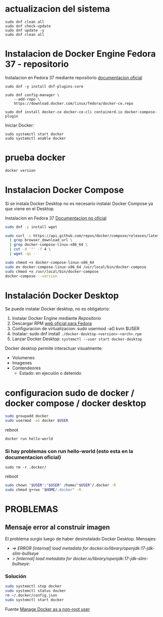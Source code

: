 # actualizacion del sistema

```
sudo dnf clean all
sudo dnf check-update
sudo dnf update -y
sudo dnf clean all
```

# Instalacion de Docker Engine Fedora 37 - repositorio

Instalacion en Fedora 37 mediante repositorio [documentacion oficial](https://docs.docker.com/engine/install/fedora/)

```
sudo dnf -y install dnf-plugins-core
```

```
sudo dnf config-manager \
    --add-repo \
    https://download.docker.com/linux/fedora/docker-ce.repo
```
    
```
sudo dnf install docker-ce docker-ce-cli containerd.io docker-compose-plugin
```


Iniciar Docker: 

```
sudo systemctl start docker
sudo systemctl enable docker
```

# prueba docker

```bash
docker version
```


# Instalacion Docker Compose

Si se instala Docker Desktop no es necesario instalar Docker Compose ya que viene en el Desktop.

Instalacion en Fedora 37 [Documentacion no oficial](https://computingforgeeks.com/install-and-use-docker-compose-on-fedora/)

```bash
sudo dnf -y install wget
```

```bash
sudo curl -s https://api.github.com/repos/docker/compose/releases/latest \
  | grep browser_download_url \
  | grep docker-compose-linux-x86_64 \
  | cut -d '"' -f 4 \
  | wget -qi -
```

```bash
sudo chmod +x docker-compose-linux-x86_64
sudo mv docker-compose-linux-x86_64 /usr/local/bin/docker-compose
sudo chmod +x /usr/local/bin/docker-compose
docker-compose --version
```

# Instalación Docker Desktop

Se puede instalar Docker desktop, no es obligatorio:

1. Instalar Docker Engine mediante _Repositorio_
2. Descargar RPM [web oficial para Fedora](https://docs.docker.com/desktop/install/fedora/)
3. Configuracion de virtualizacion: sudo usermod -aG kvm $USER
4. Instalar: sudo dnf install `./docker-desktop-<version>-<arch>.rpm`
5. Lanzar Docker Desktop: `systemctl --user start docker-desktop`

Docker desktop permite interactuar visualmente:

- Volumenes
- Imagenes
- Contendeores
  - Estado: en ejecuión o detenido

# configuracion sudo de docker / docker compose / docker desktop

```bash
sudo groupadd docker
sudo usermod -aG docker $USER
```

reboot

```bash
docker run hello-world
```

### Si hay problemas con run hello-world (esto esta en la documentacion oficial)

`sudo rm -r .docker/`

reboot

```bash
sudo chown "$USER":"$USER" /home/"$USER"/.docker -R
sudo chmod g+rwx "$HOME/.docker" -R
```

# PROBLEMAS

## Mensaje error al construir imagen
El problema surgio luego de haber desinstalado Docker Desktop.
Mensajes:

- _=> ERROR [internal] load metadata for docker.io/library/openjdk:17-jdk-slim-bullseye_
- _> [internal] load metadata for docker.io/library/openjdk:17-jdk-slim-bullseye:_

### Solución

```bash
sudo systemctl stop docker 
sudo systemctl status docker
rm ~/.docker/config.json
sudo systemctl start docker
```

Fuente [Manage Docker as a non-root user](https://docs.docker.com/engine/install/linux-postinstall/)
